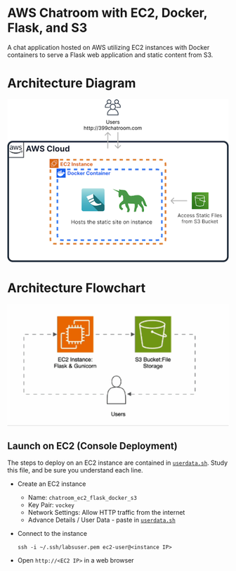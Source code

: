 # AWS Chatroom with EC2, Docker, Flask, and S3

A chat application hosted on AWS utilizing EC2 instances with Docker containers to serve a Flask web application and static content from S3.

# Architecture Diagram
![Architecture Diagram](399_AWSArchitecture1.png)

# Architecture Flowchart
![Architecture Flowchart](giphy.gif)

## Launch on EC2 (Console Deployment)

The steps to deploy on an EC2 instance are contained in [`userdata.sh`](userdata.sh).  Study this file, and be sure you understand each line.

* Create an EC2 instance
  * Name: `chatroom_ec2_flask_docker_s3`
  * Key Pair: `vockey`
  * Network Settings: Allow HTTP traffic from the internet
  * Advance Details / User Data - paste in [`userdata.sh`](userdata.sh)
* Connect to the instance

  ```
  ssh -i ~/.ssh/labsuser.pem ec2-user@<instance IP>
  ```

* Open `http://<EC2 IP>` in a web browser

